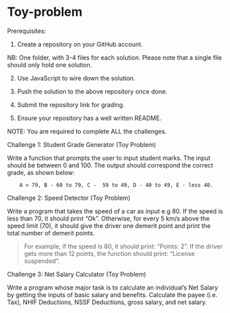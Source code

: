 # Toy-problem
Prerequisites: 

1. Create a repository on your GitHub account. 

NB: One folder, with 3-4 files for each solution. Please note that a single file should only hold one solution.

2. Use JavaScript to wire down the solution.

3. Push the solution to the above repository once done.

4. Submit the repository link for grading.

5. Ensure your repository has a well written README.

NOTE: You are required to complete ALL the challenges.

 

Challenge 1: Student Grade Generator (Toy Problem)

Write a function that prompts the user to input student marks. The input should be between 0 and 100. The output should correspond the correct grade, as shown below: 

        A > 79, B - 60 to 79, C -  59 to 49, D - 40 to 49, E - less 40.

 

Challenge 2: Speed Detector (Toy Problem)

Write a program that takes the speed of a car as input e.g 80. If the speed is less than 70, it should print “Ok”. Otherwise, for every 5 km/s above the speed limit (70), it should give the driver one demerit point and print the total number of demerit points.

   > For example, if the speed is 80, it should print: “Points: 2”. If the driver gets more than 12 points, the function should print: “License suspended”.

 

Challenge 3: Net Salary Calculator (Toy Problem)

Write a program whose major task is to calculate an individual’s Net Salary by getting the inputs of basic salary and benefits. Calculate the payee (i.e. Tax), NHIF Deductions, NSSF Deductions, gross salary, and net salary. 